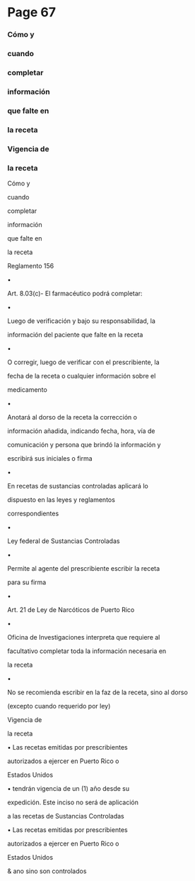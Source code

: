 # Page 67

### Cómo y

### cuando

### completar

### información

### que falte en

### la receta

### Vigencia de

### la receta

Cómo y

cuando

completar

información

que falte en

la receta

Reglamento 156

•

Art. 8.03(c)- El farmacéutico podrá completar:

•

Luego de verificación y bajo su responsabilidad, la

información del paciente que falte en la receta

•

O corregir, luego de verificar con el prescribiente, la

fecha de la receta o cualquier información sobre el

medicamento

•

Anotará al dorso de la receta la corrección o

información añadida, indicando fecha, hora, vía de

comunicación y persona que brindó la información y

escribirá sus iniciales o firma

•

En recetas de sustancias controladas aplicará lo

dispuesto en las leyes y reglamentos

correspondientes

•

Ley federal de Sustancias Controladas

•

Permite al agente del prescribiente escribir la receta

para su firma

•

Art. 21 de Ley de Narcóticos de Puerto Rico

•

Oficina de Investigaciones interpreta que requiere al

facultativo completar toda la información necesaria en

la receta

•

No se recomienda escribir en la faz de la receta, sino al dorso

(excepto cuando requerido por ley)

Vigencia de

la receta

• Las recetas emitidas por prescribientes

autorizados a ejercer en Puerto Rico o

Estados Unidos

• tendrán vigencia de un (1) año desde su

expedición. Este inciso no será de aplicación

a las recetas de Sustancias Controladas

• Las recetas emitidas por prescribientes

autorizados a ejercer en Puerto Rico o

Estados Unidos

& ano sino son controlados

